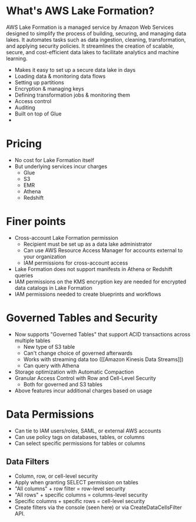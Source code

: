 # What's AWS Lake Formation?

AWS Lake Formation is a managed service by Amazon Web Services designed to simplify the process of building, securing, and managing data lakes. It automates tasks such as data ingestion, cleaning, transformation, and applying security policies. It streamlines the creation of scalable, secure, and cost-efficient data lakes to facilitate analytics and machine learning.

- Makes it easy to set up a secure data lake in days
- Loading data & monitoring data flows
- Setting up partitions
- Encryption & managing keys
- Defining transformation jobs & monitoring them
- Access control
- Auditing
- Built on top of Glue
- 
# Pricing

- No cost for Lake Formation itself
- But underlying services incur charges
	- Glue
	- S3
	- EMR
	- Athena
	- Redshift

# Finer points

- Cross-account Lake Formation permission
	- Recipient must be set up as a data lake administrator
	- Can use AWS Resource Access Manager for accounts external to your organization
	- IAM permissions for cross-account access
- Lake Formation does not support manifests in Athena or Redshift queries
- IAM permissions on the KMS encryption key are needed for encrypted data catalogs in Lake Formation
- IAM permissions needed to create blueprints and workflows

# Governed Tables and Security

- Now supports "Governed Tables" that support ACID transactions across multiple tables
	- New type of S3 table
	- Can't change choice of governed afterwards
	- Works with streaming data too ([[Amazon Kinesis Data Streams]])
	- Can query with Athena
- Storage optimization with Automatic Compaction
- Granular Access Control with Row and Cell-Level Security
	- Both for governed and S3 tables
- Above features incur additional charges based on usage

# Data Permissions

- Can tie to IAM users/roles, SAML, or external AWS accounts
- Can use policy tags on databases, tables, or columns
- Can select specific permissions for tables or columns

## Data Filters

- Column, row, or cell-level security
- Apply when granting SELECT permission on tables
- "All columns" + row filter = row-level security
- "All rows" + specific columns = columns-level security
- Specific columns + specific rows = cell-level security
- Create filters via the console (seen here) or via CreateDataCellsFilter API.